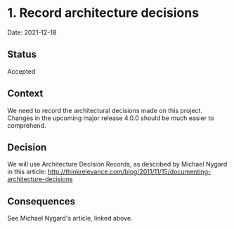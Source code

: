 # 1. Record architecture decisions

Date: 2021-12-18

## Status

Accepted

## Context

We need to record the architectural decisions made on this project. Changes in the upcoming major release 4.0.0 should 
be much easier to comprehend. 

## Decision

We will use Architecture Decision Records, as described by Michael Nygard in this article: http://thinkrelevance.com/blog/2011/11/15/documenting-architecture-decisions

## Consequences

See Michael Nygard's article, linked above.